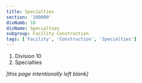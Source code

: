 ```yaml
---
title: Specialties
section: '100000'
divNumb: 10
divName: Specialties
subgroup: Facility Construction
tags: ['Facility', 'Construction', 'Specialties']
---
```


   1. Division 10
   1. Specialties

*[this page intentionally left blank]*

